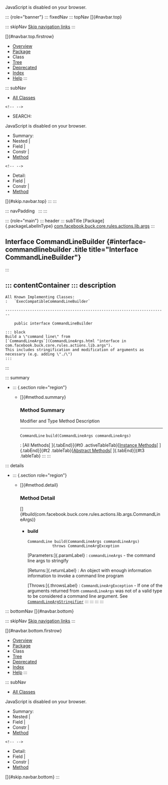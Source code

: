 <div>

JavaScript is disabled on your browser.

</div>

::: {role="banner"}
::: fixedNav
::: topNav
[]{#navbar.top}

::: skipNav
[Skip navigation links](#skip.navbar.top "Skip navigation links")
:::

[]{#navbar.top.firstrow}

-   [Overview](../../../../../../../../index.html)
-   [Package](package-summary.html)
-   Class
-   [Tree](package-tree.html)
-   [Deprecated](../../../../../../../../deprecated-list.html)
-   [Index](../../../../../../../../index-all.html)
-   [Help](../../../../../../../../help-doc.html)
:::

::: subNav
-   [All Classes](../../../../../../../../allclasses.html)

```{=html}
<!-- -->
```
-   SEARCH:

<div>

<div>

JavaScript is disabled on your browser.

</div>

</div>

<div>

-   Summary: 
-   Nested \| 
-   Field \| 
-   Constr \| 
-   [Method](#method.summary)

```{=html}
<!-- -->
```
-   Detail: 
-   Field \| 
-   Constr \| 
-   [Method](#method.detail)

</div>

[]{#skip.navbar.top}
:::
:::

::: navPadding
 
:::
:::

::: {role="main"}
::: header
::: subTitle
[Package]{.packageLabelInType} [com.facebook.buck.core.rules.actions.lib.args](package-summary.html)
:::

## Interface CommandLineBuilder {#interface-commandlinebuilder .title title="Interface CommandLineBuilder"}
:::

::: contentContainer
::: description
-   

    All Known Implementing Classes:
    :   `ExecCompatibleCommandLineBuilder`

    ------------------------------------------------------------------------

        public interface CommandLineBuilder

    ::: block
    Build a \"command line\" from
    [`CommandLineArgs`](CommandLineArgs.html "interface in com.facebook.buck.core.rules.actions.lib.args").
    This includes stringification and modification of arguments as
    necessary (e.g. adding \"./\")
    :::
:::

::: summary
-   ::: {.section role="region"}
    -   []{#method.summary}

        ### Method Summary

          Modifier and Type   Method                                     Description
          ------------------- ------------------------------------------ -------------
          `CommandLine`       `build​(CommandLineArgs commandLineArgs)`    

          : [All Methods[ ]{.tabEnd}]{#t0 .activeTableTab}[[Instance
          Methods](javascript:show(2);)[ ]{.tabEnd}]{#t2
          .tableTab}[[Abstract
          Methods](javascript:show(4);)[ ]{.tabEnd}]{#t3 .tableTab}
    :::
:::

::: details
-   ::: {.section role="region"}
    -   []{#method.detail}

        ### Method Detail

        []{#build(com.facebook.buck.core.rules.actions.lib.args.CommandLineArgs)}

        -   #### build

            ``` methodSignature
            CommandLine build​(CommandLineArgs commandLineArgs)
                       throws CommandLineArgException
            ```

            [Parameters:]{.paramLabel}
            :   `commandLineArgs` - the command line args to stringify

            [Returns:]{.returnLabel}
            :   An object with enough information information to invoke
                a command line program

            [Throws:]{.throwsLabel}
            :   `CommandLineArgException` - If one of the arguments
                returned from `commandLineArgs` was not of a valid type
                to be considered a command line argument. See
                [`CommandLineArgStringifier`](CommandLineArgStringifier.html "class in com.facebook.buck.core.rules.actions.lib.args")
    :::
:::
:::
:::

::: bottomNav
[]{#navbar.bottom}

::: skipNav
[Skip navigation links](#skip.navbar.bottom "Skip navigation links")
:::

[]{#navbar.bottom.firstrow}

-   [Overview](../../../../../../../../index.html)
-   [Package](package-summary.html)
-   Class
-   [Tree](package-tree.html)
-   [Deprecated](../../../../../../../../deprecated-list.html)
-   [Index](../../../../../../../../index-all.html)
-   [Help](../../../../../../../../help-doc.html)
:::

::: subNav
-   [All Classes](../../../../../../../../allclasses.html)

<div>

<div>

JavaScript is disabled on your browser.

</div>

</div>

<div>

-   Summary: 
-   Nested \| 
-   Field \| 
-   Constr \| 
-   [Method](#method.summary)

```{=html}
<!-- -->
```
-   Detail: 
-   Field \| 
-   Constr \| 
-   [Method](#method.detail)

</div>

[]{#skip.navbar.bottom}
:::
